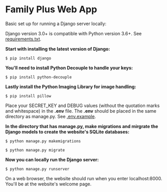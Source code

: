 # Family Plus Web App

Basic set up for running a Django server locally:

Django version 3.0+ is compatible with Python version 3.6+. See [requirements.txt](requirements.txt).

**Start with installing the latest version of Django:**
```
$ pip install django
```

**You'll need to install Python Decouple to handle your keys:**
```
$ pip install python-decouple
```

**Lastly install the Python Imaging Library for image handling:**
```
$ pip install pillow
```

Place your SECRET_KEY and DEBUG values (without the quotation marks and whitespace) in the **.env** file. The **.env** should be placed in the same directory as manage.py. See [.env.example](family_plus/.env.example).

**In the directory that has manage.py, make migrations and mirgrate the
Django models to create the website's SQLite databases:**
```
$ python manage.py makemigrations
```
```
$ python manage.py migrate
```

**Now you can locally run the Django server:**
```
$ python manage.py runserver
```

On a web browser, the website should run when you enter localhost:8000. You'll
be at the website's welcome page.
